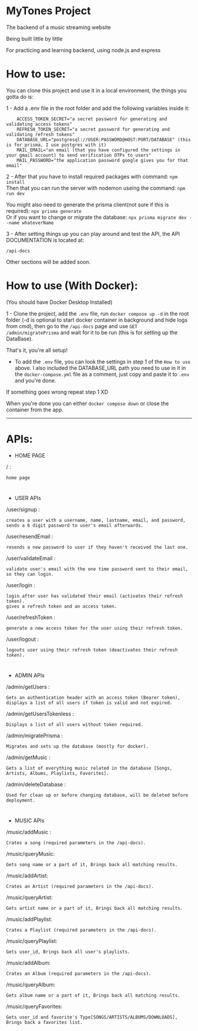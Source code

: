 # MyTones Project

The backend of a music streaming website

Being built little by little

For practicing and learning backend, using node.js and express


# How to use:

You can clone this project and use it in a local environment, the things you gotta do is: 

1 - Add a .env file in the root folder and add the following variables inside it:

    
        ACCESS_TOKEN_SECRET="a secret password for generating and validating access tokens"
        REFRESH_TOKEN_SECRET="a secret password for generating and validating refresh tokens"
        DATABASE_URL="postgresql://USER:PASSWORD@HOST:PORT/DATABASE" (this is for prisma, I use postgres with it)
        MAIL_EMAIL="an email (that you have configured the settings in your gmail account) to send verification OTPs to users"
        MAIL_PASSWORD="the application password google gives you for that email"
        
    
    
2 - After that you have to install required packages with command:
    ```
        npm install
    ```  
    Then that you can run the server with nodemon useing the command:
    ```
        npm run dev
    ```  
    
You might also need to generate the prisma client(not sure if this is required):
    ```
        npx prisma generate
    ```  
    Or if you want to change or migrate the database:
    ```
        npx prisma migrate dev --name whateverName
    ```  


3 - After setting things up you can play around and test the API, the API DOCUMENTATION is located at:

```
/api-docs
``` 


Other sections will be added soon.



# How to use (With Docker):

(You should have Docker Desktop Installed)

1 - Clone the project, add the ```.env``` file, run ``` docker compose up -d ``` in the root folder (-d is optional to start docker container in background and hide logs from cmd),
then go to the ``` /api-docs ``` page and use ``` GET /admin/migratePrisma ``` and wait for it to be run (this is for setting up the DataBase).

That's it, you're all setup!

- To add the ```.env``` file, you can look the settings in step 1 of the ```How to use``` above.
I also included the DATABASE_URL path you need to use in it in the ```docker-compose.yml``` file as a comment, just copy and paste it to ```.env``` and you're done.

If something goes wrong repeat step 1 XD

When you're done you can either ``` docker compose down ``` or close the container from the app.


---


# APIs:


- HOME PAGE

/ :

    home page

#

- USER APIs

/user/signup :

    creates a user with a username, name, lastname, email, and password, 
    sends a 6 digit password to user's email afterwards.


/user/resendEmail :

    resends a new password to user if they haven't received the last one.


/user/validateEmail :

    validate user's email with the one time password sent to their email, so they can login.


/user/login :

    login after user has validated their email (activates their refresh token).
    gives a refresh token and an access token.


/user/refreshToken :

    generate a new access token for the user using their refresh token.


/user/logout :

    logouts user using their refresh token (deactivates their refresh token).

#

- ADMIN APIs

/admin/getUsers :

    Gets an authentication header with an access token (Bearer token), 
    displays a list of all users if token is valid and not expired.


/admin/getUsersTokenless :

    Displays a list of all users without token required.


/admin/migratePrisma :

    Migrates and sets up the database (mostly for docker).


/admin/getMusic :

    Gets a list of everything music related in the database [Songs, Artists, Albums, Playlists, Favorites].


/admin/deleteDatabase :

    Used for clean up or before changing database, will be deleted before deployment.

#

- MUSIC APIs

/music/addMusic :

    Crates a song (required parameters in the /api-docs).


/music/queryMusic:

    Gets song name or a part of it, Brings back all matching results.


/music/addArtist:

    Crates an Artist (required parameters in the /api-docs).


/music/queryArtist:

    Gets artist name or a part of it, Brings back all matching results.


/music/addPlaylist:

    Crates a Playlist (required parameters in the /api-docs).


/music/queryPlaylist:

    Gets user_id, Brings back all user's playlists.


/music/addAlbum:

    Crates an Album (required parameters in the /api-docs).


/music/queryAlbum:

    Gets album name or a part of it, Brings back all matching results.


/music/queryFavorites:

    Gets user_id and favorite's Type[SONGS/ARTISTS/ALBUMS/DOWNLOADS], Brings back a favorites list.

